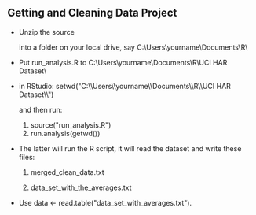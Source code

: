 ## Getting and Cleaning Data Project
* Unzip the source

  into a folder on your local drive, say C:\Users\yourname\Documents\R\

* Put run_analysis.R to  C:\Users\yourname\Documents\R\UCI HAR Dataset\

* in RStudio: setwd("C:\\\\Users\\\\yourname\\\\Documents\\\\R\\\\UCI HAR Dataset\\\\")

  and then run: 
  1. source("run_analysis.R")
  2. run.analysis(getwd())


* The latter will run the R script, it will read the dataset and write these files:

  1. merged_clean_data.txt

  2. data_set_with_the_averages.txt


* Use data <- read.table("data_set_with_averages.txt").
